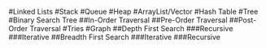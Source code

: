#Linked Lists
#Stack
#Queue
#Heap
#ArrayList/Vector
#Hash Table
#Tree
#Binary Search Tree
##In-Order Traversal
##Pre-Order Traversal
##Post-Order Traversal
#Tries
#Graph
##Depth First Search
###Recursive
###Iterative
##Breadth First Search
###Iterative
###Recursive


